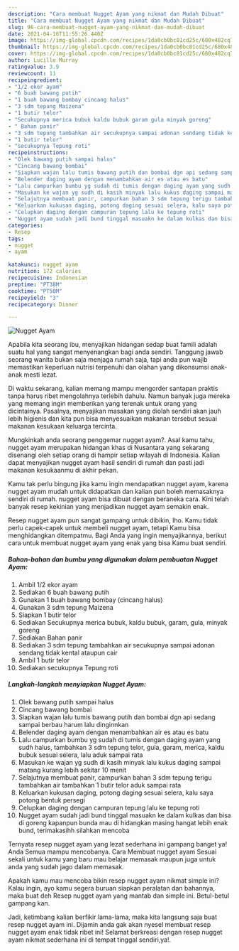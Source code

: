 ```yaml
---
description: "Cara membuat Nugget Ayam yang nikmat dan Mudah Dibuat"
title: "Cara membuat Nugget Ayam yang nikmat dan Mudah Dibuat"
slug: 96-cara-membuat-nugget-ayam-yang-nikmat-dan-mudah-dibuat
date: 2021-04-16T11:55:26.440Z
image: https://img-global.cpcdn.com/recipes/1da0cb0bc81cd25c/680x482cq70/nugget-ayam-foto-resep-utama.jpg
thumbnail: https://img-global.cpcdn.com/recipes/1da0cb0bc81cd25c/680x482cq70/nugget-ayam-foto-resep-utama.jpg
cover: https://img-global.cpcdn.com/recipes/1da0cb0bc81cd25c/680x482cq70/nugget-ayam-foto-resep-utama.jpg
author: Lucille Murray
ratingvalue: 3.9
reviewcount: 11
recipeingredient:
- "1/2 ekor ayam"
- "6 buah bawang putih"
- "1 buah bawang bombay cincang halus"
- "3 sdm tepung Maizena"
- "1 butir telor"
- "Secukupnya merica bubuk kaldu bubuk garam gula minyak goreng"
- " Bahan panir"
- "3 sdm tepung tambahkan air secukupnya sampai adonan sendang tidak kental ataupun cair"
- "1 butir telor"
- "secukupnya Tepung roti"
recipeinstructions:
- "Olek bawang putih sampai halus"
- "Cincang bawang bombai"
- "Siapkan wajan lalu tumis bawang putih dan bombai dgn api sedang sampai berbau harum lalu dinginnkan"
- "Belender daging ayam dengan menambahkan air es atau es batu"
- "Lalu campurkan bumbu yg sudah di tumis dengan daging ayam yang sudh halus, tambahkan 3 sdm tepung telor, gula, garam, merica, kaldu bubuk sesuai selera, lalu aduk sampai rata"
- "Masukan ke wajan yg sudh di kasih minyak lalu kukus daging sampai matang kurang lebih sekitar 10 menit"
- "Selajutnya membuat panir, campurkan bahan 3 sdm tepung terigu tambahkan air tambahkan 1 butir telor aduk sampai rata"
- "Keluarkan kukusan daging, potong daging sesuai selera, kalu saya potong bentuk persegi"
- "Celupkan daging dengan campuran tepung lalu ke tepung roti"
- "Nugget ayam sudah jadi bund tinggal masuakn ke dalam kulkas dan bisa di goreng kapanpun bunda mau di hidangkan masing hangat lebih enak bund, terimakasihh silahkan mencoba"
categories:
- Resep
tags:
- nugget
- ayam

katakunci: nugget ayam 
nutrition: 172 calories
recipecuisine: Indonesian
preptime: "PT38M"
cooktime: "PT50M"
recipeyield: "3"
recipecategory: Dinner

---
```



![Nugget Ayam](https://img-global.cpcdn.com/recipes/1da0cb0bc81cd25c/680x482cq70/nugget-ayam-foto-resep-utama.jpg)

Apabila kita seorang ibu, menyajikan hidangan sedap buat famili adalah suatu hal yang sangat menyenangkan bagi anda sendiri. Tanggung jawab seorang  wanita bukan saja menjaga rumah saja, tapi anda pun wajib memastikan keperluan nutrisi terpenuhi dan olahan yang dikonsumsi anak-anak mesti lezat.

Di waktu  sekarang, kalian memang mampu mengorder santapan praktis tanpa harus ribet mengolahnya terlebih dahulu. Namun banyak juga mereka yang memang ingin memberikan yang terenak untuk orang yang dicintainya. Pasalnya, menyajikan masakan yang diolah sendiri akan jauh lebih higienis dan kita pun bisa menyesuaikan makanan tersebut sesuai makanan kesukaan keluarga tercinta. 



Mungkinkah anda seorang penggemar nugget ayam?. Asal kamu tahu, nugget ayam merupakan hidangan khas di Nusantara yang sekarang disenangi oleh setiap orang di hampir setiap wilayah di Indonesia. Kalian dapat menyajikan nugget ayam hasil sendiri di rumah dan pasti jadi makanan kesukaanmu di akhir pekan.

Kamu tak perlu bingung jika kamu ingin mendapatkan nugget ayam, karena nugget ayam mudah untuk didapatkan dan kalian pun boleh memasaknya sendiri di rumah. nugget ayam bisa dibuat dengan beraneka cara. Kini telah banyak resep kekinian yang menjadikan nugget ayam semakin enak.

Resep nugget ayam pun sangat gampang untuk dibikin, lho. Kamu tidak perlu capek-capek untuk membeli nugget ayam, tetapi Kamu bisa menghidangkan ditempatmu. Bagi Anda yang ingin menyajikannya, berikut cara untuk membuat nugget ayam yang enak yang bisa Kamu buat sendiri.

<!--inarticleads1-->

##### Bahan-bahan dan bumbu yang digunakan dalam pembuatan Nugget Ayam:

1. Ambil 1/2 ekor ayam
1. Sediakan 6 buah bawang putih
1. Gunakan 1 buah bawang bombay (cincang halus)
1. Gunakan 3 sdm tepung Maizena
1. Siapkan 1 butir telor
1. Sediakan Secukupnya merica bubuk, kaldu bubuk, garam, gula, minyak goreng
1. Sediakan  Bahan panir
1. Sediakan 3 sdm tepung tambahkan air secukupnya sampai adonan sendang tidak kental ataupun cair
1. Ambil 1 butir telor
1. Sediakan secukupnya Tepung roti




<!--inarticleads2-->

##### Langkah-langkah menyiapkan Nugget Ayam:

1. Olek bawang putih sampai halus
1. Cincang bawang bombai
1. Siapkan wajan lalu tumis bawang putih dan bombai dgn api sedang sampai berbau harum lalu dinginnkan
1. Belender daging ayam dengan menambahkan air es atau es batu
1. Lalu campurkan bumbu yg sudah di tumis dengan daging ayam yang sudh halus, tambahkan 3 sdm tepung telor, gula, garam, merica, kaldu bubuk sesuai selera, lalu aduk sampai rata
1. Masukan ke wajan yg sudh di kasih minyak lalu kukus daging sampai matang kurang lebih sekitar 10 menit
1. Selajutnya membuat panir, campurkan bahan 3 sdm tepung terigu tambahkan air tambahkan 1 butir telor aduk sampai rata
1. Keluarkan kukusan daging, potong daging sesuai selera, kalu saya potong bentuk persegi
1. Celupkan daging dengan campuran tepung lalu ke tepung roti
1. Nugget ayam sudah jadi bund tinggal masuakn ke dalam kulkas dan bisa di goreng kapanpun bunda mau di hidangkan masing hangat lebih enak bund, terimakasihh silahkan mencoba




Ternyata resep nugget ayam yang lezat sederhana ini gampang banget ya! Anda Semua mampu mencobanya. Cara Membuat nugget ayam Sesuai sekali untuk kamu yang baru mau belajar memasak maupun juga untuk anda yang sudah jago dalam memasak.

Apakah kamu mau mencoba bikin resep nugget ayam nikmat simple ini? Kalau ingin, ayo kamu segera buruan siapkan peralatan dan bahannya, maka buat deh Resep nugget ayam yang mantab dan simple ini. Betul-betul gampang kan. 

Jadi, ketimbang kalian berfikir lama-lama, maka kita langsung saja buat resep nugget ayam ini. Dijamin anda gak akan nyesel membuat resep nugget ayam enak tidak ribet ini! Selamat berkreasi dengan resep nugget ayam nikmat sederhana ini di tempat tinggal sendiri,ya!.

